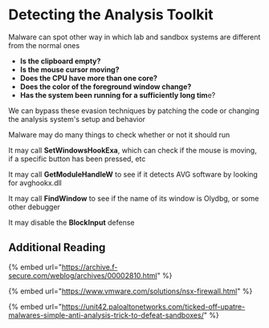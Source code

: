 # Detecting the Analysis Toolkit

Malware can spot other way in which lab and sandbox systems are different from the normal ones

* **Is the clipboard empty?**
* **Is the mouse cursor moving?**
* **Does the CPU have more than one core?**
* **Does the color of the foreground window change?**
* **Has the system been running for a sufficiently long tim**e?

We can bypass these evasion techniques by patching the code or changing the analysis system's setup and behavior

Malware may do many things to check whether or not it should run

It may call **SetWindowsHookExa**, which can check if the mouse is moving, if a specific button has been pressed, etc

It may call **GetModuleHandleW** to see if it detects AVG software by looking for avghookx.dll

It may call **FindWindow** to see if the name of its window is Olydbg, or some other debugger

It may disable the **BlockInput** defense



## Additional Reading

{% embed url="https://archive.f-secure.com/weblog/archives/00002810.html" %}

{% embed url="https://www.vmware.com/solutions/nsx-firewall.html" %}

{% embed url="https://unit42.paloaltonetworks.com/ticked-off-upatre-malwares-simple-anti-analysis-trick-to-defeat-sandboxes/" %}
